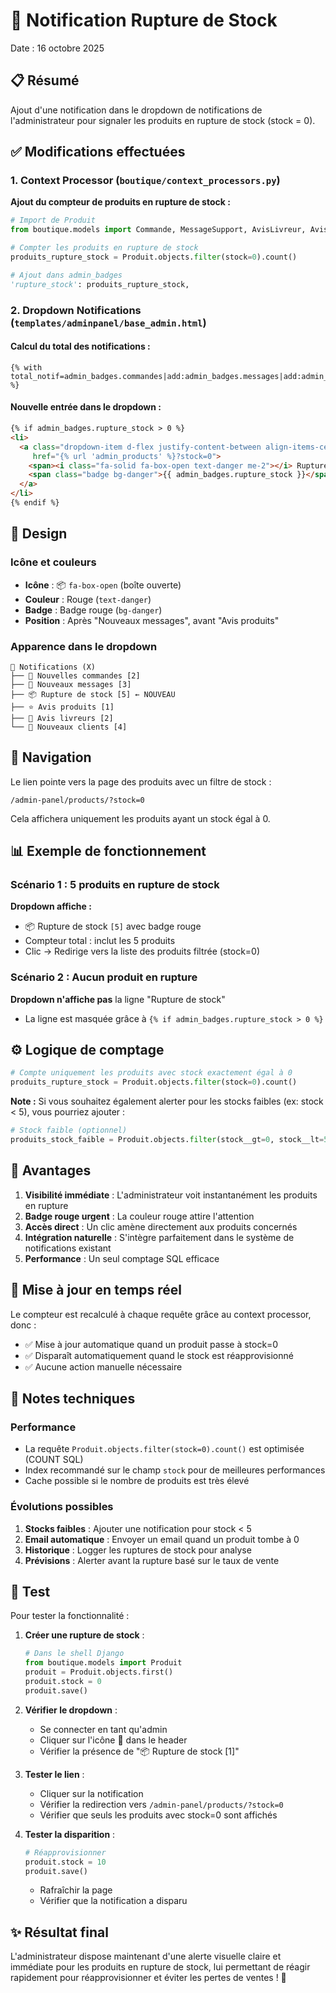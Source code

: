 # 🔴 Notification Rupture de Stock

Date : 16 octobre 2025

## 📋 Résumé
Ajout d'une notification dans le dropdown de notifications de l'administrateur pour signaler les produits en rupture de stock (stock = 0).

## ✅ Modifications effectuées

### 1. Context Processor (`boutique/context_processors.py`)

**Ajout du compteur de produits en rupture de stock :**

```python
# Import de Produit
from boutique.models import Commande, MessageSupport, AvisLivreur, AvisProduit, Produit

# Compter les produits en rupture de stock
produits_rupture_stock = Produit.objects.filter(stock=0).count()

# Ajout dans admin_badges
'rupture_stock': produits_rupture_stock,
```

### 2. Dropdown Notifications (`templates/adminpanel/base_admin.html`)

#### Calcul du total des notifications :
```django
{% with total_notif=admin_badges.commandes|add:admin_badges.messages|add:admin_badges.avis|add:admin_badges.clients|add:admin_badges.rupture_stock %}
```

#### Nouvelle entrée dans le dropdown :
```html
{% if admin_badges.rupture_stock > 0 %}
<li>
  <a class="dropdown-item d-flex justify-content-between align-items-center" 
     href="{% url 'admin_products' %}?stock=0">
    <span><i class="fa-solid fa-box-open text-danger me-2"></i> Rupture de stock</span>
    <span class="badge bg-danger">{{ admin_badges.rupture_stock }}</span>
  </a>
</li>
{% endif %}
```

## 🎨 Design

### Icône et couleurs
- **Icône** : 📦 `fa-box-open` (boîte ouverte)
- **Couleur** : Rouge (`text-danger`)
- **Badge** : Badge rouge (`bg-danger`)
- **Position** : Après "Nouveaux messages", avant "Avis produits"

### Apparence dans le dropdown
```
🔔 Notifications (X)
├── 🛒 Nouvelles commandes [2]
├── 📧 Nouveaux messages [3]
├── 📦 Rupture de stock [5] ← NOUVEAU
├── ⭐ Avis produits [1]
├── 🚚 Avis livreurs [2]
└── 👥 Nouveaux clients [4]
```

## 🔗 Navigation

Le lien pointe vers la page des produits avec un filtre de stock :
```
/admin-panel/products/?stock=0
```

Cela affichera uniquement les produits ayant un stock égal à 0.

## 📊 Exemple de fonctionnement

### Scénario 1 : 5 produits en rupture de stock
**Dropdown affiche :**
- 📦 Rupture de stock `[5]` avec badge rouge
- Compteur total : inclut les 5 produits
- Clic → Redirige vers la liste des produits filtrée (stock=0)

### Scénario 2 : Aucun produit en rupture
**Dropdown n'affiche pas** la ligne "Rupture de stock"
- La ligne est masquée grâce à `{% if admin_badges.rupture_stock > 0 %}`

## ⚙️ Logique de comptage

```python
# Compte uniquement les produits avec stock exactement égal à 0
produits_rupture_stock = Produit.objects.filter(stock=0).count()
```

**Note :** Si vous souhaitez également alerter pour les stocks faibles (ex: stock < 5), vous pourriez ajouter :
```python
# Stock faible (optionnel)
produits_stock_faible = Produit.objects.filter(stock__gt=0, stock__lt=5).count()
```

## 🎯 Avantages

1. **Visibilité immédiate** : L'administrateur voit instantanément les produits en rupture
2. **Badge rouge urgent** : La couleur rouge attire l'attention
3. **Accès direct** : Un clic amène directement aux produits concernés
4. **Intégration naturelle** : S'intègre parfaitement dans le système de notifications existant
5. **Performance** : Un seul comptage SQL efficace

## 🔄 Mise à jour en temps réel

Le compteur est recalculé à chaque requête grâce au context processor, donc :
- ✅ Mise à jour automatique quand un produit passe à stock=0
- ✅ Disparaît automatiquement quand le stock est réapprovisionné
- ✅ Aucune action manuelle nécessaire

## 📝 Notes techniques

### Performance
- La requête `Produit.objects.filter(stock=0).count()` est optimisée (COUNT SQL)
- Index recommandé sur le champ `stock` pour de meilleures performances
- Cache possible si le nombre de produits est très élevé

### Évolutions possibles
1. **Stocks faibles** : Ajouter une notification pour stock < 5
2. **Email automatique** : Envoyer un email quand un produit tombe à 0
3. **Historique** : Logger les ruptures de stock pour analyse
4. **Prévisions** : Alerter avant la rupture basé sur le taux de vente

## 🧪 Test

Pour tester la fonctionnalité :

1. **Créer une rupture de stock** :
   ```python
   # Dans le shell Django
   from boutique.models import Produit
   produit = Produit.objects.first()
   produit.stock = 0
   produit.save()
   ```

2. **Vérifier le dropdown** :
   - Se connecter en tant qu'admin
   - Cliquer sur l'icône 🔔 dans le header
   - Vérifier la présence de "📦 Rupture de stock [1]"

3. **Tester le lien** :
   - Cliquer sur la notification
   - Vérifier la redirection vers `/admin-panel/products/?stock=0`
   - Vérifier que seuls les produits avec stock=0 sont affichés

4. **Tester la disparition** :
   ```python
   # Réapprovisionner
   produit.stock = 10
   produit.save()
   ```
   - Rafraîchir la page
   - Vérifier que la notification a disparu

## ✨ Résultat final

L'administrateur dispose maintenant d'une alerte visuelle claire et immédiate pour les produits en rupture de stock, lui permettant de réagir rapidement pour réapprovisionner et éviter les pertes de ventes ! 🎯
